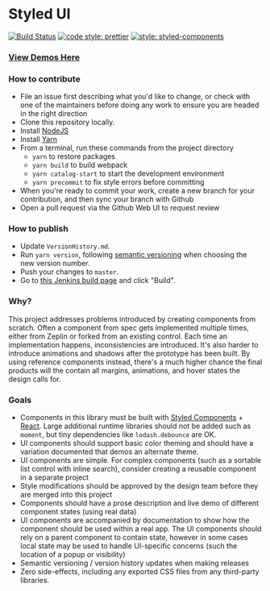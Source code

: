 # Styled UI

[![Build Status](https://travis-ci.org/Faithlife/styled-ui.svg?branch=master)](https://travis-ci.org/Faithlife/styled-ui)
[![code style: prettier](https://img.shields.io/badge/code_style-prettier-ff69b4.svg?style=flat-square)](https://github.com/prettier/prettier)
[![style: styled-components](https://img.shields.io/badge/style-%F0%9F%92%85%20styled--components-orange.svg?colorB=daa357&colorA=db748e)](https://github.com/styled-components/styled-components)

### [View Demos Here](https://faithlife.github.io/styled-ui/)

### How to contribute

- File an issue first describing what you'd like to change, or check with one of the maintainers before doing any work to ensure you are headed in the right direction
- Clone this repository locally.
- Install [NodeJS](https://nodejs.org/en/download/)
- Install [Yarn](https://yarnpkg.com/lang/en/docs/install/)
- From a terminal, run these commands from the project directory
  - `yarn` to restore packages
  - `yarn build` to build webpack
  - `yarn catalog-start` to start the development environment
  - `yarn precommit` to fix style errors before committing
- When you're ready to commit your work, create a new branch for your contribution, and then sync your branch with Github
- Open a pull request via the Github Web UI to request review

### How to publish

- Update `VersionHistory.md`.
- Run `yarn version`, following [semantic versioning](https://semver.org/) when choosing the new version number.
- Push your changes to `master`.
- Go to [this Jenkins build page](https://jenkins.lrscorp.net/view/Community/job/styled-ui%20publish/build?delay=0sec) and click "Build".

### Why?

This project addresses problems introduced by creating components from scratch. Often a component from spec gets implemented multiple times, either from Zeplin or forked from an existing control. Each time an implementation happens, inconsistencies are introduced. It's also harder to introduce animations and shadows after the prototype has been built. By using reference components instead, there's a much higher chance the final products will the contain all margins, animations, and hover states the design calls for.

### Goals

- Components in this library must be built with [Styled Components](https://www.styled-components.com/) + [React](https://reactjs.org/). Large additional runtime libraries should not be added such as `moment`, but tiny dependencies like `lodash.debounce` are OK.
- UI components should support basic color theming and should have a variation documented that demos an alternate theme.
- UI components are simple. For complex components (such as a sortable list control with inline search), consider creating a reusable component in a separate project
- Style modifications should be approved by the design team before they are merged into this project
- Components should have a prose description and live demo of different component states (using real data)
- UI components are accompanied by documentation to show how the component should be used within a real app. The UI components should rely on a parent component to contain state, however in some cases local state may be used to handle UI-specific concerns (such the location of a popup or visibility)
- Semantic versioning / version history updates when making releases
- Zero side-effects, including any exported CSS files from any third-party libraries.
